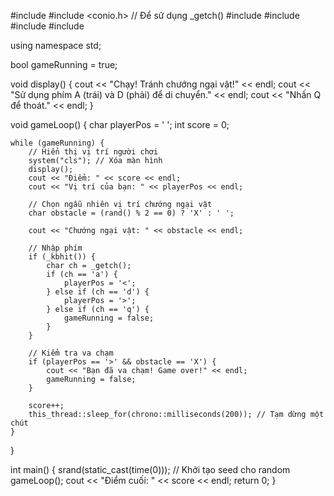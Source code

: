 #include <iostream>
#include <conio.h> // Để sử dụng _getch()
#include <cstdlib>
#include <ctime>
#include <thread>
#include <chrono>

using namespace std;

bool gameRunning = true;

void display() {
    cout << "Chạy! Tránh chướng ngại vật!" << endl;
    cout << "Sử dụng phím A (trái) và D (phải) để di chuyển." << endl;
    cout << "Nhấn Q để thoát." << endl;
}

void gameLoop() {
    char playerPos = ' ';
    int score = 0;

    while (gameRunning) {
        // Hiển thị vị trí người chơi
        system("cls"); // Xóa màn hình
        display();
        cout << "Điểm: " << score << endl;
        cout << "Vị trí của bạn: " << playerPos << endl;

        // Chọn ngẫu nhiên vị trí chướng ngại vật
        char obstacle = (rand() % 2 == 0) ? 'X' : ' ';

        cout << "Chướng ngại vật: " << obstacle << endl;

        // Nhập phím
        if (_kbhit()) {
            char ch = _getch();
            if (ch == 'a') {
                playerPos = '<';
            } else if (ch == 'd') {
                playerPos = '>';
            } else if (ch == 'q') {
                gameRunning = false;
            }
        }

        // Kiểm tra va chạm
        if (playerPos == '>' && obstacle == 'X') {
            cout << "Bạn đã va chạm! Game over!" << endl;
            gameRunning = false;
        }

        score++;
        this_thread::sleep_for(chrono::milliseconds(200)); // Tạm dừng một chút
    }
}

int main() {
    srand(static_cast<unsigned int>(time(0))); // Khởi tạo seed cho random
    gameLoop();
    cout << "Điểm cuối: " << score << endl;
    return 0;
}

